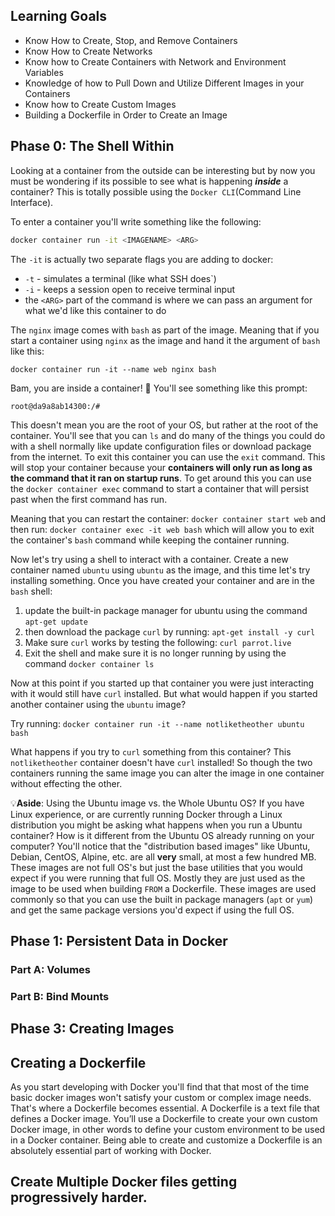 
## Learning Goals
- Know How to Create, Stop, and Remove Containers
- Know How to Create Networks
- Know how to Create Containers with Network and Environment Variables
- Knowledge of how to Pull Down and Utilize Different Images in your Containers
- Know how to Create Custom Images
- Building a Dockerfile in Order to Create an Image

## Phase 0: The Shell Within

Looking at a container from the outside can be interesting but by now you must be wondering if its possible to see what is happening ***inside*** a container? This is totally possible using the `Docker CLI`(Command Line Interface).  

To enter a container you'll write something like the following:

```bash
docker container run -it <IMAGENAME> <ARG>
```

The `-it`  is actually two separate flags you are adding to docker:
* `-t` - simulates a terminal (like what SSH does`)
* `-i` - keeps a session open to receive terminal input
* the `<ARG>` part of the command is where we can pass an argument for what we'd like this container to do

The `nginx` image comes with `bash` as part of the image. Meaning that if you start a container using `nginx` as the image and hand it the argument of `bash` like this:

`docker container run -it --name web nginx bash` 

Bam, you are inside a container! 🙌  You'll see something like this prompt:

```
root@da9a8ab14300:/# 
```
This doesn't mean you are the root of your OS, but rather at the root of the container. You'll see that you can `ls` and do many of the things you could do with a shell normally like update configuration files or download package from the internet.  To exit this container you can use the `exit` command. This will stop your container because your **containers will only run as long as the command that it ran on startup runs**. To get around this you can use the `docker container exec` command to start a container that will persist past when the first command has run. 

Meaning that you can restart the container: `docker container start web` and then run: `docker container exec -it web bash` which will allow you to exit the container's `bash` command while keeping the container running. 

Now let's try using a shell to interact with a container. Create a new container named `ubuntu` using `ubuntu` as the image, and this time let's try installing something. Once you have created your container and are in the `bash` shell:

1. update the built-in package manager for ubuntu using the command `apt-get update`
2. then download the package `curl` by running: `apt-get install -y curl`
3. Make sure `curl` works by testing the following: `curl parrot.live`
4. Exit the shell and make sure it is no longer running by using the command `docker container ls`

Now at this point if you started up that container you were just interacting with it would still have `curl` installed. But what would happen if you started another container using the `ubuntu` image?

Try running:
`docker container run -it --name notliketheother ubuntu bash`

What happens if you try to `curl` something from this container? This `notliketheother` container doesn't have `curl` installed! So though the two containers running the same image you can alter the image in one container without effecting the other. 


💡**Aside**: Using the Ubuntu image vs. the Whole Ubuntu OS? If you have Linux experience, or are currently running Docker through a Linux distribution you might be asking what happens when you run a Ubuntu container? How is it different from the Ubuntu OS already running on your computer? You'll notice that the "distribution based images" like Ubuntu, Debian, CentOS, Alpine, etc. are all **very** small, at most a few hundred MB. These images are not full OS's but just the base utilities that you would expect if you were running that full OS. Mostly they are just used as the image to be used when building `FROM` a Dockerfile. These images are used commonly so that you can use the built in package managers (`apt` or `yum`) and get the same package versions you'd expect if using the full OS.



## Phase 1: Persistent Data in Docker


### Part A: Volumes


### Part B: Bind Mounts




## Phase 3: Creating Images

## Creating a Dockerfile

As you start developing with Docker you'll find that that most of the time basic docker images won't satisfy your custom or complex image needs. That's where a Dockerfile becomes essential. A Dockerfile is a text file that defines a Docker image. You’ll use a Dockerfile to create your own custom Docker image, in other words to define your custom environment to be used in a Docker container. Being able to create and customize a Dockerfile is an absolutely essential part of working with Docker.



## Create Multiple Docker files getting progressively harder. 